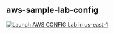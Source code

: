 ## aws-sample-lab-config


[![Launch AWS CONFIG Lab in us-east-1](https://s3.amazonaws.com/cloudformation-examples/cloudformation-launch-stack.png)](ihttps://console.aws.amazon.com/cloudformation/home?region=us-east-1#/stacks/new?stackName=mg-awsconfig-lab&templateURL=https://mglab-aws-samples.s3.amazonaws.com/aws-sample-lab-config/AWSConfig-SecurityGroupCompliance.template)
